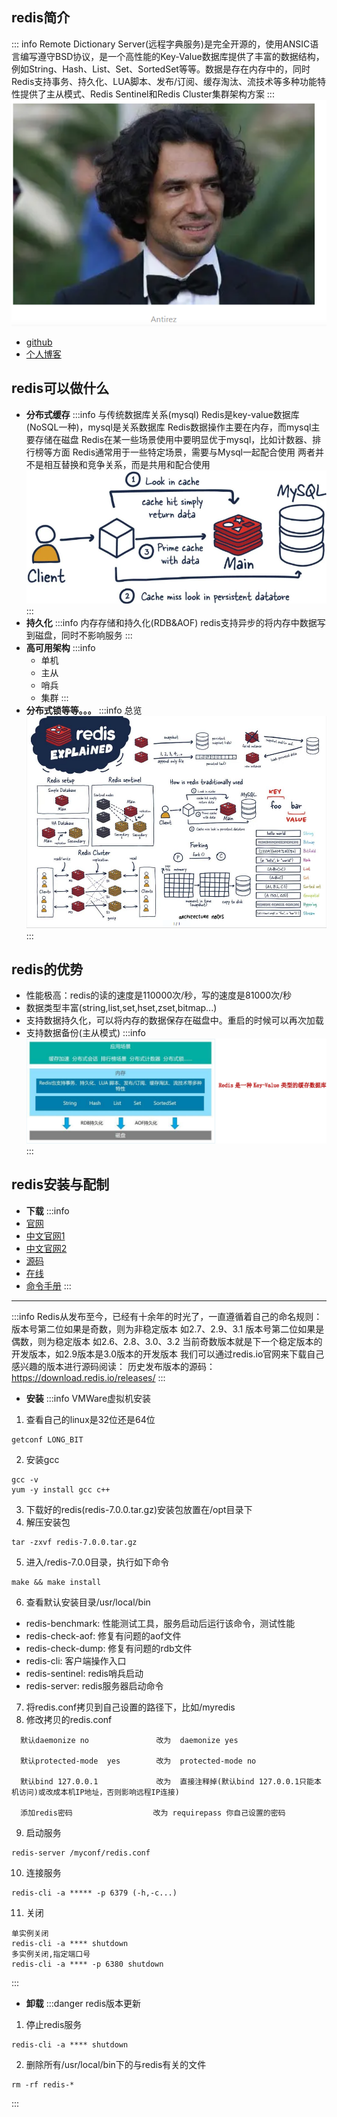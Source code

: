 ## redis简介
::: info
Remote Dictionary Server(远程字典服务)是完全开源的，使用ANSIC语言编写遵守BSD协议，是一个高性能的Key-Value数据库提供了丰富的数据结构，例如String、Hash、List、Set、SortedSet等等。数据是存在内存中的，同时Redis支持事务、持久化、LUA脚本、发布/订阅、缓存淘汰、流技术等多种功能特性提供了主从模式、Redis Sentinel和Redis Cluster集群架构方案
:::
![作者](/redis/atlz.png)
- [github](https://github.com/antirez)
- [个人博客](http://antirez.com/latest/0)
## redis可以做什么
- **分布式缓存**
 :::info
  与传统数据库关系(mysql)
  Redis是key-value数据库(NoSQL一种)，mysql是关系数据库
  Redis数据操作主要在内存，而mysql主要存储在磁盘
  Redis在某一些场景使用中要明显优于mysql，比如计数器、排行榜等方面
  Redis通常用于一些特定场景，需要与Mysql一起配合使用
  两者并不是相互替换和竞争关系，而是共用和配合使用
  ![](/redis/cache.png)
 :::
- **持久化**
 :::info
  内存存储和持久化(RDB&AOF)
  redis支持异步的将内存中数据写到磁盘，同时不影响服务
 :::
- **高可用架构**
 :::info
  - 单机
  - 主从
  - 哨兵
  - 集群
 :::
- **分布式锁等等。。。**
 :::info 总览
  ![](/redis/todo.png)
 :::

## redis的优势
- 性能极高：redis的读的速度是110000次/秒，写的速度是81000次/秒
- 数据类型丰富(string,list,set,hset,zset,bitmap...)
- 支持数据持久化，可以将内存的数据保存在磁盘中。重启的时候可以再次加载
- 支持数据备份(主从模式)
:::info
![](/redis/allRedis.png)
:::
## redis安装与配制
- **下载**
:::info
- [官网](https://redis.io)
- [中文官网1](https://www.redis.cn/)
- [中文官网2](https://www.redis.com.cn/)
- [源码](https://github.com/redis/redis)
- [在线](https://try.redis.io/)
- [命令手册](http://doc.redisfans.com)
:::
---
:::info
  Redis从发布至今，已经有十余年的时光了，一直遵循着自己的命名规则：
版本号第二位如果是奇数，则为非稳定版本 如2.7、2.9、3.1
版本号第二位如果是偶数，则为稳定版本 如2.6、2.8、3.0、3.2
当前奇数版本就是下一个稳定版本的开发版本，如2.9版本是3.0版本的开发版本
我们可以通过redis.io官网来下载自己感兴趣的版本进行源码阅读：
历史发布版本的源码：https://download.redis.io/releases/
:::
- **安装**
:::info VMWare虚拟机安装
 1. 查看自己的linux是32位还是64位
 ```shell
 getconf LONG_BIT
 ```
 2. 安装gcc
 ```shell
 gcc -v
 yum -y install gcc c++
 ```
 3. 下载好的redis(redis-7.0.0.tar.gz)安装包放置在/opt目录下
 4. 解压安装包
 ```shell
 tar -zxvf redis-7.0.0.tar.gz
 ```
 5. 进入/redis-7.0.0目录，执行如下命令
 ```shell
 make && make install
 ```
 6. 查看默认安装目录/usr/local/bin
 - redis-benchmark: 性能测试工具，服务启动后运行该命令，测试性能
 - redis-check-aof: 修复有问题的aof文件
 - redis-check-dump: 修复有问题的rdb文件
 - redis-cli: 客户端操作入口
 - redis-sentinel: redis哨兵启动
 - redis-server: redis服务器启动命令
 7. 将redis.conf拷贝到自己设置的路径下，比如/myredis
 8. 修改拷贝的redis.conf
 ```text
   默认daemonize no               改为  daemonize yes

   默认protected-mode  yes        改为  protected-mode no

   默认bind 127.0.0.1             改为  直接注释掉(默认bind 127.0.0.1只能本机访问)或改成本机IP地址，否则影响远程IP连接)

   添加redis密码                  改为 requirepass 你自己设置的密码
 ```
 9. 启动服务
 ```shell
 redis-server /myconf/redis.conf
 ```
 10. 连接服务
 ```shell
 redis-cli -a ***** -p 6379 (-h,-c...)
 ```
 11. 关闭
 ```
 单实例关闭
 redis-cli -a **** shutdown
 多实例关闭,指定端口号
 redis-cli -a **** -p 6380 shutdown
 ```
:::
- **卸载**
:::danger redis版本更新
 1. 停止redis服务
 ```shell
 redis-cli -a **** shutdown
 ```
 2. 删除所有/usr/local/bin下的与redis有关的文件
 ```shell
 rm -rf redis-*
 ```
:::
